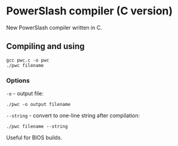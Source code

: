 # PowerSlash compiler (C version)
New PowerSlash compiler written in C.


## Compiling and using
```
gcc pwc.c -o pwc
./pwc filename
```


### Options
`-o` - output file:

```
./pwc -o output filename
```


`--string` - convert to one-line string after compilation:

```
./pwc filename --string
```

Useful for BIOS builds.
